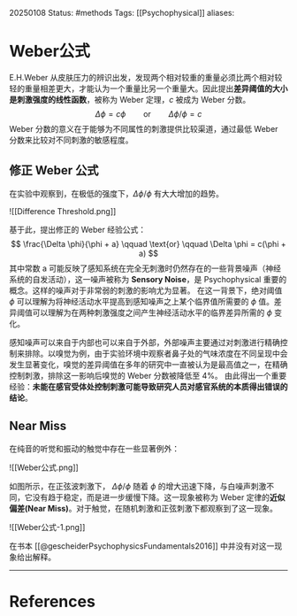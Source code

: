20250108
Status: #methods
Tags: [[Psychophysical]]
aliases: 
# Weber公式

E.H.Weber 从皮肤压力的辨识出发，发现两个相对较重的重量必须比两个相对较轻的重量相差更大，才能认为一个重量比另一个重量大。因此提出**差异阈值的大小是刺激强度的线性函数**，被称为 Weber 定理，$c$ 被成为 Weber 分数。
$$
\Delta \phi = c \phi \qquad \text{or} \qquad \Delta \phi / \phi = c
$$
Weber 分数的意义在于能够为不同属性的刺激提供比较渠道，通过最低 Weber 分数来比较对不同刺激的敏感程度。

## 修正 Weber 公式

在实验中观察到，在极低的强度下，$\Delta \phi/ \phi$ 有大大增加的趋势。

![[Difference Threshold.png]]

基于此，提出修正的 Weber 经验公式：
$$
\frac{\Delta \phi}{\phi + a} \qquad \text{or} \qquad \Delta \phi = c(\phi + a)
$$
其中常数 a 可能反映了感知系统在完全无刺激时仍然存在的一些背景噪声（神经系统的自发活动），这一噪声被称为 **Sensory Noise**，是 Psychophysical 重要的概念。这样的噪声对于非常弱的刺激的影响尤为显著。
在这一背景下，绝对阈值 $\phi$ 可以理解为将神经活动水平提高到感知噪声之上某个临界值所需要的 $\phi$ 值。差异阈值可以理解为在两种刺激强度之间产生神经活动水平的临界差异所需的 $\phi$ 变化。

感知噪声可以来自于内部也可以来自于外部，外部噪声主要通过对刺激进行精确控制来排除。以嗅觉为例，由于实验环境中观察者鼻子处的气味浓度在不同呈现中会发生显著变化，嗅觉的差异阈值在多年的研究中一直被认为是最高值之一，在精确控制刺激，排除这一影响后嗅觉的 Weber 分数被降低至 4%。
由此得出一个重要经验：**未能在感官受体处控制刺激可能导致研究人员对感官系统的本质得出错误的结论**。

## Near Miss
在纯音的听觉和振动的触觉中存在一些显著例外：

![[Weber公式.png]]

如图所示，在正弦波刺激下， $\Delta \phi/\phi$ 随着 $\phi$ 的增大迅速下降，与白噪声刺激不同，它没有趋于稳定，而是进一步缓慢下降。这一现象被称为 Weber 定律的**近似偏差(Near Miss)**。对于触觉，在随机刺激和正弦刺激下都观察到了这一现象。

![[Weber公式-1.png]]

在书本 [[@gescheiderPsychophysicsFundamentals2016]] 中并没有对这一现象给出解释。





---
# References
